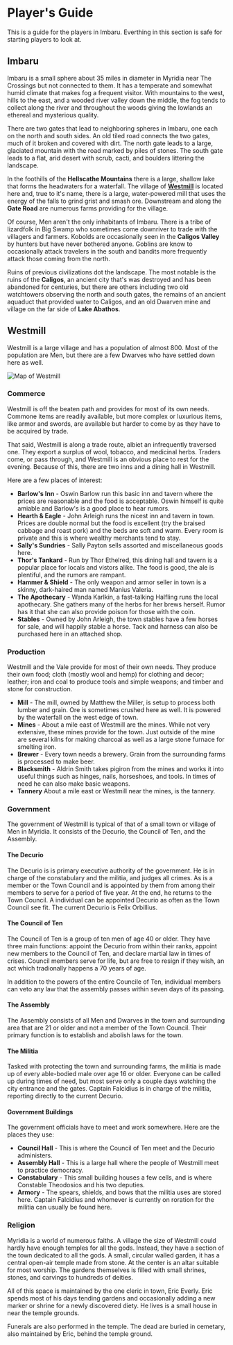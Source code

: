 # Player's Guide

This is a guide for the players in Imbaru. Everthing in this section is safe for starting players to look at.

## Imbaru

Imbaru is a small sphere about 35 miles in diameter in Myridia near The Crossings but not connected to them. It has a temperate and somewhat humid climate that makes fog a frequent visitor. With mountains to the west, hills to the east, and a wooded river valley down the middle, the fog tends to collect along the river and throughout the woods giving the lowlands an ethereal and mysterious quality.

There are two gates that lead to neighboring spheres in Imbaru, one each on the north and south sides. An old tiled road connects the two gates, much of it broken and covered with dirt. The north gate leads to a large, glaciated mountain with the road marked by piles of stones. The south gate leads to a flat, arid desert with scrub, cacti, and boulders littering the landscape.

In the foothills of the **Hellscathe Mountains** there is a large, shallow lake that forms the headwaters for a waterfall. The village of [**Westmill**](westmill.md) is located here and, true to it's name, there is a large, water-powered mill that uses the energy of the falls to grind grist and smash ore. Downstream and along the **Gate Road** are numerous farms providing for the village.

Of course, Men aren't the only inhabitants of Imbaru. There is a tribe of lizardfolk in Big Swamp who sometimes come downriver to trade with the villagers and farmers. Kobolds are occasionally seen in the **Caligos Valley** by hunters but have never bothered anyone. Goblins are know to occasionally attack travelers in the south and bandits more frequently attack those coming from the north.

Ruins of previous civilizations dot the landscape. The most notable is the ruins of the **Caligos**, an ancient city that's was destroyed and has been abandoned for centuries, but there are others including two old watchtowers observing the north and south gates, the remains of an ancient aquaduct that provided water to Caligos, and an old Dwarven mine and village on the far side of **Lake Abathos**.

## Westmill

Westmill is a large village and has a population of almost 800. Most of the population are Men, but there are a few Dwarves who have settled down here as well.

![Map of Westmill](westmill.png)

### Commerce

Westmill is off the beaten path and provides for most of its own needs. Commone items are readily available, but more complex or luxurious items, like armor and swords, are available but harder to come by as they have to be acquired by trade.

That said, Westmill is along a trade route, albiet an infrequently traversed one. They export a surplus of wool, tobacco, and medicinal herbs. Traders come, or pass through, and Westmill is an obvious place to rest for the evening. Because of this, there are two inns and a dining hall in Westmill.

Here are a few places of interest:

  - **Barlow's Inn** - Oswin Barlow run this basic inn and tavern where the prices are reasonable and the
    food is acceptable. Oswin himself is quite amiable and Barlow's is a good place to hear rumors.
  - **Hearth & Eagle** - John Arleigh runs the nicest inn and tavern in town. Prices are double normal but
    the food is excellent (try the braised cabbage and roast pork) and the beds are soft and warm. Every room
    is private and this is where wealthy merchants tend to stay.
  - **Sally's Sundries** - Sally Payton sells assorted and miscellaneous goods here.
  - **Thor's Tankard** - Run by Thor Ethelred, this dining hall and tavern is a popular place for locals and
    vistors alike. The food is good, the ale is plentiful, and the rumors are rampant.
  - **Hammer & Shield** - The only weapon and armor seller in town is a skinny, dark-haired man named Manius
    Valeria.
  - **The Apothecary** - Wanda Karlkin, a fast-talking Halfling runs the local apothecary. She gathers many of
    the herbs for her brews herself. Rumor has it that she can also provide poison for those with the coin.
  - **Stables** - Owned by John Arleigh, the town stables have a few horses for sale, and will happily stable
    a horse. Tack and harness can also be purchased here in an attached shop.

### Production

Westmill and the Vale provide for most of their own needs. They produce their own food; cloth (mostly wool and hemp)
for clothing and decor; leather; iron and coal to produce tools and simple weapons; and timber and stone for
construction.

  - **Mill** - The mill, owned by Matthew the Miller, is setup to process both lumber and grain. Ore is
    sometimes crushed here as well. It is powered by the waterfall on the west edge of town.
  - **Mines** - About a mile east of Westmill are the mines. While not very extensive, these mines provide
    for the town. Just outside of the mine are several kilns for making charcoal as well as a large stone furnace
    for smelting iron.
  - **Brewer** - Every town needs a brewery. Grain from the surrounding farms is processed to make beer.
  - **Blacksmith** - Aldrin Smith takes pigiron from the mines and works it into useful things such as hinges,
    nails, horseshoes, and tools. In times of need he can also make basic weapons.
  - **Tannery** About a mile east or Westmill near the mines, is the tannery.

### Government

The government of Westmill is typical of that of a small town or village of Men in Myridia. It consists of the
Decurio, the Council of Ten, and the Assembly.

#### The Decurio

The Decurio is is primary executive authority of the government. He is in charge of the constabulary and the militia,
and judges all crimes. As is a member or the Town Council and is appointed by them from among their members to serve
for a period of five year. At the end, he returns to the Town Council. A individual can be appointed Decurio as often
as the Town Council see fit. The current Decurio is Felix Orbillius.

#### The Council of Ten

The Council of Ten is a group of ten men of age 40 or older. They have three main functions: appoint the Decurio from
within their ranks, appoint new members to the Council of Ten, and declare martial law in times of crises. Council
members serve for life, but are free to resign if they wish, an act which tradionally happens a 70 years of age.

In addition to the powers of the entire Councile of Ten, individual members can veto any law that the assembly passes
within seven days of its passing.

#### The Assembly

The Assembly consists of all Men and Dwarves in the town and surrounding area that are 21 or older and not a member of
the Town Council. Their primary function is to establish and abolish laws for the town.

#### The Militia

Tasked with protecting the town and surrounding farms, the militia is made up of every able-bodied male over age 16 or
older. Everyone can be called up during times of need, but most serve only a couple days watching the city entrance and
the gates. Captain Falcidius is in charge of the militia, reporting directly to the current Decurio.

#### Government Buildings

The government officials have to meet and work somewhere. Here are the places they use:

  - **Council Hall** - This is where the Council of Ten meet and the Decurio administers.
  - **Assembly Hall** - This is a large hall where the people of Westmill meet to practice democracy.
  - **Constabulary** - This small building houses a few cells, and is where Constable Theodosios and his two deputies.
  - **Armory** - The spears, shields, and bows that the militia uses are stored here. Captain Falcidius and whomever
    is currently on roration for the militia can usually be found here.

### Religion

Myridia is a world of numerous faiths. A village the size of Westmill could hardly have enough temples for all the gods.
Instead, they have a section of the town dedicated to all the gods. A small, circular walled garden, it has a central
open-air temple made from stone. At the center is an altar suitable for most worship. The gardens themselves is filled
with small shrines, stones, and carvings to hundreds of deities.

All of this space is maintained by the one cleric in town, Eric Everly. Eric spends most of his days tending gardens and
occasionally adding a new marker or shrine for a newly discovered diety. He lives is a small house in near the temple
grounds.

Funerals are also performed in the temple. The dead are buried in cemetary, also maintained by Eric, behind the temple
ground.
